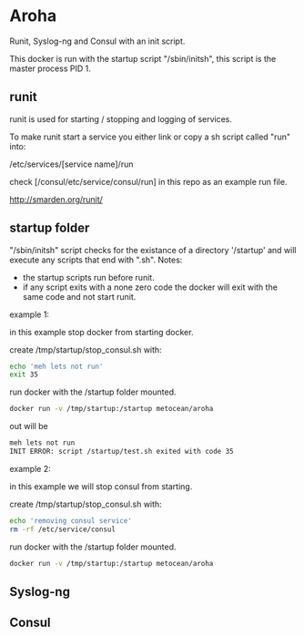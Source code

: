 # Aroha

Runit, Syslog-ng and Consul with an init script.

This docker is run with the startup script "/sbin/initsh", this script is the master process PID 1.

## runit

runit is used for starting / stopping and logging of services.

To make runit start a service you either link or copy a sh script called "run" into:

/etc/services/[service name]/run

check [/consul/etc/service/consul/run] in this repo as an example run file.

http://smarden.org/runit/

## startup folder

"/sbin/initsh" script checks for the existance of a directory '/startup' and will execute any scripts that end with ".sh".
Notes:
* the startup scripts run before runit.
* if any script exits with a none zero code the docker will exit with the same code and not start runit.

example 1:

in this example stop docker from starting docker.

create /tmp/startup/stop_consul.sh with:
``` bash
echo 'meh lets not run'
exit 35
```
run docker with the /startup folder mounted.
``` bash
docker run -v /tmp/startup:/startup metocean/aroha
```
out will be
``` bash
meh lets not run
INIT ERROR: script /startup/test.sh exited with code 35
```

example 2:

in this example we will stop consul from starting.

create /tmp/startup/stop_consul.sh with:
``` bash
echo 'removing consul service'
rm -rf /etc/service/consul
```
run docker with the /startup folder mounted.
``` bash
docker run -v /tmp/startup:/startup metocean/aroha
```

## Syslog-ng

## Consul
